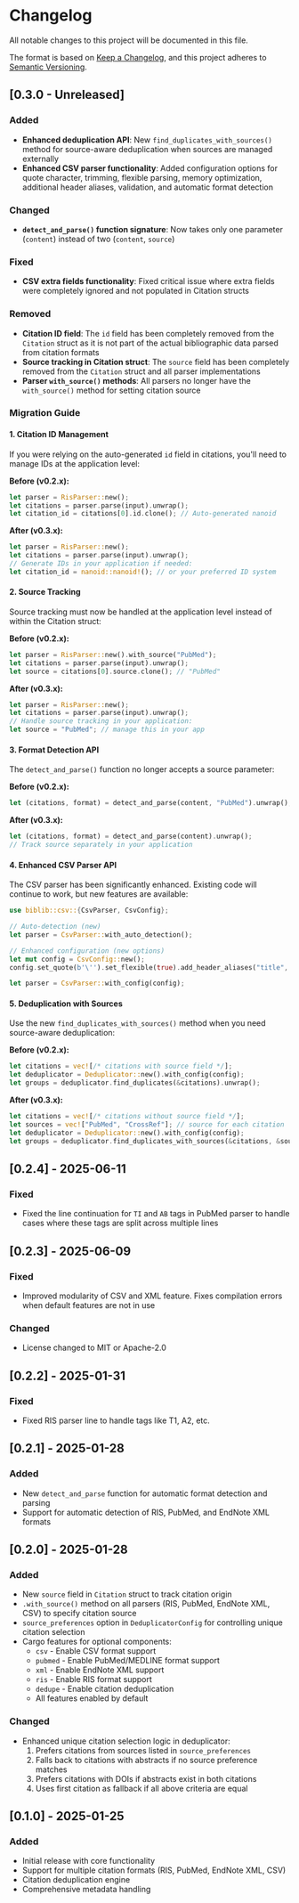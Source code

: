 # Changelog

All notable changes to this project will be documented in this file.

The format is based on [Keep a Changelog](https://keepachangelog.com/en/1.0.0/),
and this project adheres to [Semantic Versioning](https://semver.org/spec/v2.0.0.html).

## [0.3.0 - Unreleased]

### Added

- **Enhanced deduplication API**: New `find_duplicates_with_sources()` method for source-aware deduplication when sources are managed externally
- **Enhanced CSV parser functionality**: Added configuration options for quote character, trimming, flexible parsing, memory optimization, additional header aliases, validation, and automatic format detection

### Changed

- **`detect_and_parse()` function signature**: Now takes only one parameter (`content`) instead of two (`content`, `source`)

### Fixed

- **CSV extra fields functionality**: Fixed critical issue where extra fields were completely ignored and not populated in Citation structs

### Removed

- **Citation ID field**: The `id` field has been completely removed from the `Citation` struct as it is not part of the actual bibliographic data parsed from citation formats
- **Source tracking in Citation struct**: The `source` field has been completely removed from the `Citation` struct and all parser implementations
- **Parser `with_source()` methods**: All parsers no longer have the `with_source()` method for setting citation source

### Migration Guide

#### 1. Citation ID Management

If you were relying on the auto-generated `id` field in citations, you'll need to manage IDs at the application level:

**Before (v0.2.x):**

```rust
let parser = RisParser::new();
let citations = parser.parse(input).unwrap();
let citation_id = citations[0].id.clone(); // Auto-generated nanoid
```

**After (v0.3.x):**

```rust
let parser = RisParser::new();
let citations = parser.parse(input).unwrap();
// Generate IDs in your application if needed:
let citation_id = nanoid::nanoid!(); // or your preferred ID system
```

#### 2. Source Tracking

Source tracking must now be handled at the application level instead of within the Citation struct:

**Before (v0.2.x):**

```rust
let parser = RisParser::new().with_source("PubMed");
let citations = parser.parse(input).unwrap();
let source = citations[0].source.clone(); // "PubMed"
```

**After (v0.3.x):**

```rust
let parser = RisParser::new();
let citations = parser.parse(input).unwrap();
// Handle source tracking in your application:
let source = "PubMed"; // manage this in your app
```

#### 3. Format Detection API

The `detect_and_parse()` function no longer accepts a source parameter:

**Before (v0.2.x):**

```rust
let (citations, format) = detect_and_parse(content, "PubMed").unwrap();
```

**After (v0.3.x):**

```rust
let (citations, format) = detect_and_parse(content).unwrap();
// Track source separately in your application
```

#### 4. Enhanced CSV Parser API

The CSV parser has been significantly enhanced. Existing code will continue to work, but new features are available:

```rust
use biblib::csv::{CsvParser, CsvConfig};

// Auto-detection (new)
let parser = CsvParser::with_auto_detection();

// Enhanced configuration (new options)
let mut config = CsvConfig::new();
config.set_quote(b'\'').set_flexible(true).add_header_aliases("title", vec!["paper_title".to_string()]);

let parser = CsvParser::with_config(config);
```

#### 5. Deduplication with Sources

Use the new `find_duplicates_with_sources()` method when you need source-aware deduplication:

**Before (v0.2.x):**

```rust
let citations = vec![/* citations with source field */];
let deduplicator = Deduplicator::new().with_config(config);
let groups = deduplicator.find_duplicates(&citations).unwrap();
```

**After (v0.3.x):**

```rust
let citations = vec![/* citations without source field */];
let sources = vec!["PubMed", "CrossRef"]; // source for each citation
let deduplicator = Deduplicator::new().with_config(config);
let groups = deduplicator.find_duplicates_with_sources(&citations, &sources).unwrap();
```

## [0.2.4] - 2025-06-11

### Fixed

- Fixed the line continuation for `TI` and `AB` tags in PubMed parser to handle cases where these tags are split across multiple lines

## [0.2.3] - 2025-06-09

### Fixed

- Improved modularity of CSV and XML feature. Fixes compilation errors when default features are not in use

### Changed

- License changed to MIT or Apache-2.0

## [0.2.2] - 2025-01-31

### Fixed

- Fixed RIS parser line to handle tags like T1, A2, etc.

## [0.2.1] - 2025-01-28

### Added

- New `detect_and_parse` function for automatic format detection and parsing
- Support for automatic detection of RIS, PubMed, and EndNote XML formats

## [0.2.0] - 2025-01-28

### Added

- New `source` field in `Citation` struct to track citation origin
- `.with_source()` method on all parsers (RIS, PubMed, EndNote XML, CSV) to specify citation source
- `source_preferences` option in `DeduplicatorConfig` for controlling unique citation selection
- Cargo features for optional components:
  - `csv` - Enable CSV format support
  - `pubmed` - Enable PubMed/MEDLINE format support
  - `xml` - Enable EndNote XML support
  - `ris` - Enable RIS format support
  - `dedupe` - Enable citation deduplication
  - All features enabled by default

### Changed

- Enhanced unique citation selection logic in deduplicator:
  1. Prefers citations from sources listed in `source_preferences`
  2. Falls back to citations with abstracts if no source preference matches
  3. Prefers citations with DOIs if abstracts exist in both citations
  4. Uses first citation as fallback if all above criteria are equal

## [0.1.0] - 2025-01-25

### Added

- Initial release with core functionality
- Support for multiple citation formats (RIS, PubMed, EndNote XML, CSV)
- Citation deduplication engine
- Comprehensive metadata handling
